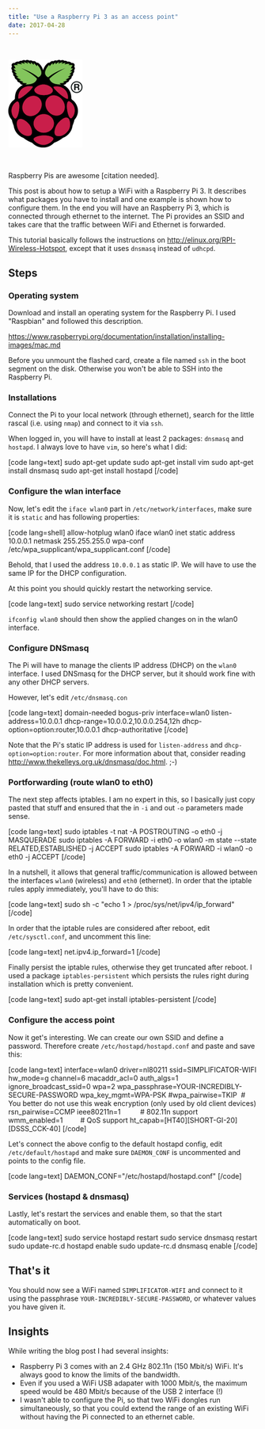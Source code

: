 ```yaml
---
title: "Use a Raspberry Pi 3 as an access point"
date: 2017-04-28
---
```


 

![raspberry-pi-logo](images/raspberry-pi-logo.png)

 

Raspberry Pis are awesome \[citation needed\].

This post is about how to setup a WiFi with a Raspberry Pi 3. It describes what packages you have to install and one example is shown how to configure them. In the end you will have an Raspberry Pi 3, which is connected through ethernet to the internet. The Pi provides an SSID and takes care that the traffic between WiFi and Ethernet is forwarded.

This tutorial basically follows the instructions on http://elinux.org/RPI-Wireless-Hotspot, except that it uses `dnsmasq` instead of `udhcpd`.

## Steps

### Operating system

Download and install an operating system for the Raspberry Pi. I used "Raspbian" and followed this description.

https://www.raspberrypi.org/documentation/installation/installing-images/mac.md

Before you unmount the flashed card, create a file named `ssh` in the boot segment on the disk. Otherwise you won't be able to SSH into the Raspberry Pi.

### Installations

Connect the Pi to your local network (through ethernet), search for the little rascal (i.e. using `nmap`) and connect to it via `ssh`.

When logged in, you will have to install at least 2 packages: `dnsmasq` and `hostapd`. I always love to have `vim`, so here's what I did:

\[code lang=text\] sudo apt-get update sudo apt-get install vim sudo apt-get install dnsmasq sudo apt-get install hostapd \[/code\]

### Configure the wlan interface

Now, let's edit the `iface wlan0` part in `/etc/network/interfaces`, make sure it is `static` and has following properties:

\[code lang=shell\] allow-hotplug wlan0 iface wlan0 inet static address 10.0.0.1 netmask 255.255.255.0 wpa-conf /etc/wpa\_supplicant/wpa\_supplicant.conf \[/code\]

Behold, that I used the address `10.0.0.1` as static IP. We will have to use the same IP for the DHCP configuration.

At this point you should quickly restart the networking service.

\[code lang=text\] sudo service networking restart \[/code\]

`ifconfig wlan0` should then show the applied changes on in the wlan0 interface.

### Configure DNSmasq

The Pi will have to manage the clients IP address (DHCP) on the `wlan0` interface. I used DNSmasq for the DHCP server, but it should work fine with any other DHCP servers.

However, let's edit `/etc/dnsmasq.con`

\[code lang=text\] domain-needed bogus-priv interface=wlan0 listen-address=10.0.0.1 dhcp-range=10.0.0.2,10.0.0.254,12h dhcp-option=option:router,10.0.0.1 dhcp-authoritative \[/code\]

Note that the Pi's static IP address is used for `listen-address` and `dhcp-option=option:router`. For more information about that, consider reading http://www.thekelleys.org.uk/dnsmasq/doc.html. ;-)

### Portforwarding (route wlan0 to eth0)

The next step affects iptables. I am no expert in this, so I basically just copy pasted that stuff and ensured that the in `-i` and out `-o` parameters made sense.

\[code lang=text\] sudo iptables -t nat -A POSTROUTING -o eth0 -j MASQUERADE sudo iptables -A FORWARD -i eth0 -o wlan0 -m state --state RELATED,ESTABLISHED -j ACCEPT sudo iptables -A FORWARD -i wlan0 -o eth0 -j ACCEPT \[/code\]

In a nutshell, it allows that general traffic/communication is allowed between the interfaces `wlan0` (wireless) and `eth0` (ethernet). In order that the iptable rules apply immediately, you'll have to do this:

\[code lang=text\] sudo sh -c "echo 1 > /proc/sys/net/ipv4/ip\_forward" \[/code\]

In order that the iptable rules are considered after reboot, edit `/etc/sysctl.conf`, and uncomment this line:

\[code lang=text\] net.ipv4.ip\_forward=1 \[/code\]

Finally persist the iptable rules, otherwise they get truncated after reboot. I used a package `iptables-persistent` which persists the rules right during installation which is pretty convenient.

\[code lang=text\] sudo apt-get install iptables-persistent \[/code\]

### Configure the access point

Now it get's interesting. We can create our own SSID and define a password. Therefore create `/etc/hostapd/hostapd.conf` and paste and save this:

\[code lang=text\] interface=wlan0 driver=nl80211 ssid=SIMPLIFICATOR-WIFI hw\_mode=g channel=6 macaddr\_acl=0 auth\_algs=1 ignore\_broadcast\_ssid=0 wpa=2 wpa\_passphrase=YOUR-INCREDIBLY-SECURE-PASSWORD wpa\_key\_mgmt=WPA-PSK #wpa\_pairwise=TKIP  # You better do not use this weak encryption (only used by old client devices) rsn\_pairwise=CCMP ieee80211n=1          # 802.11n support wmm\_enabled=1         # QoS support ht\_capab=\[HT40\]\[SHORT-GI-20\]\[DSSS\_CCK-40\] \[/code\]

Let's connect the above config to the default hostapd config, edit `/etc/default/hostapd` and make sure `DAEMON_CONF` is uncommented and points to the config file.

\[code lang=text\] DAEMON\_CONF="/etc/hostapd/hostapd.conf" \[/code\]

### Services (hostapd & dnsmasq)

Lastly, let's restart the services and enable them, so that the start automatically on boot.

\[code lang=text\] sudo service hostapd restart sudo service dnsmasq restart sudo update-rc.d hostapd enable sudo update-rc.d dnsmasq enable \[/code\]

## That's it

You should now see a WiFi named `SIMPLIFICATOR-WIFI` and connect to it using the passphrase `YOUR-INCREDIBLY-SECURE-PASSWORD`, or whatever values you have given it.

## Insights

While writing the blog post I had several insights:

- Raspberry Pi 3 comes with an 2.4 GHz 802.11n (150 Mbit/s) WiFi. It's always good to know the limits of the bandwidth.
- Even if you used a WiFi USB adapater with 1000 Mbit/s, the maximum speed would be 480 Mbit/s because of the USB 2 interface (!)
- I wasn't able to configure the Pi, so that two WiFi dongles run simultaneously, so that you could extend the range of an existing WiFi without having the Pi connected to an ethernet cable.
